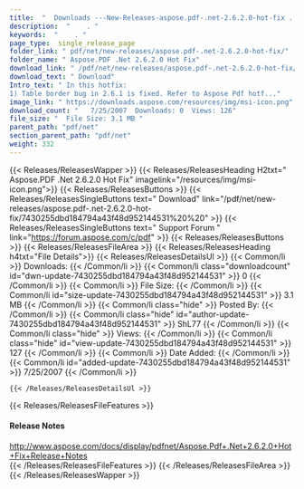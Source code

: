 ```yaml
---
title:  "  Downloads ---New-Releases-aspose.pdf-.net-2.6.2.0-hot-fix . " 
description:  "    . " 
keywords:  "    . " 
page_type:  single_release_page
folder_link: " pdf/net/new-releases/aspose.pdf-.net-2.6.2.0-hot-fix/"
folder_name: " Aspose.PDF .Net 2.6.2.0 Hot Fix"
download_link: " /pdf/net/new-releases/aspose.pdf-.net-2.6.2.0-hot-fix/7430255dbd184794a43f48d952144531"
download_text: " Download"
Intro_text: " In this hotfix:
1) Table border bug in 2.6.1 is fixed. Refer to Aspose Pdf hotf..."
image_link: " https://downloads.aspose.com/resources/img/msi-icon.png"
download_count: "   7/25/2007  Downloads: 0  Views: 126"
file_size: "  File Size: 3.1 MB "
parent_path: "pdf/net"
section_parent_path: "pdf/net"
weight: 332 
---
```


{{< Releases/ReleasesWapper >}}
  {{< Releases/ReleasesHeading H2txt=" Aspose.PDF .Net 2.6.2.0 Hot Fix" imagelink="/resources/img/msi-icon.png">}}
  {{< Releases/ReleasesButtons >}}
    {{< Releases/ReleasesSingleButtons text=" Download" link="/pdf/net/new-releases/aspose.pdf-.net-2.6.2.0-hot-fix/7430255dbd184794a43f48d952144531%20%20" >}}
    {{< Releases/ReleasesSingleButtons text=" Support Forum " link="https://forum.aspose.com/c/pdf" >}}
  {{< Releases/ReleasesButtons >}}
  {{< Releases/ReleasesFileArea >}}
    {{< Releases/ReleasesHeading h4txt="File Details">}}
    {{< Releases/ReleasesDetailsUl >}}
            {{< Common/li  >}} Downloads: {{< /Common/li >}} 
      {{< Common/li class="downloadcount" id="dwn-update-7430255dbd184794a43f48d952144531" >}} 0 {{< /Common/li >}} 
      {{< Common/li  >}} File Size: {{< /Common/li >}} 
      {{< Common/li id="size-update-7430255dbd184794a43f48d952144531" >}} 3.1 MB {{< /Common/li >}} 
      {{< Common/li  class="hide" >}} Posted By: {{< /Common/li >}} 
      {{< Common/li class="hide" id="author-update-7430255dbd184794a43f48d952144531" >}} ShL77 {{< /Common/li >}} 
      {{< Common/li class="hide"  >}} Views: {{< /Common/li >}} 
      {{< Common/li class="hide" id="view-update-7430255dbd184794a43f48d952144531" >}} 127 {{< /Common/li >}} 
      {{< Common/li  >}} Date Added: {{< /Common/li >}} 
      {{< Common/li id="added-update-7430255dbd184794a43f48d952144531" >}} 7/25/2007 {{< /Common/li >}} 

    {{< /Releases/ReleasesDetailsUl >}}

  {{< Releases/ReleasesFileFeatures >}}
      <h4>Release Notes</h4><div><a href="http://www.aspose.com/docs/display/pdfnet/Aspose.Pdf+.Net+2.6.2.0+Hot+Fix+Release+Notes">http://www.aspose.com/docs/display/pdfnet/Aspose.Pdf+.Net+2.6.2.0+Hot+Fix+Release+Notes</a></div>
  {{< /Releases/ReleasesFileFeatures >}}
 {{< /Releases/ReleasesFileArea >}}
{{< /Releases/ReleasesWapper >}}


